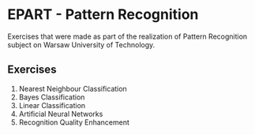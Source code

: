 # EPART - Pattern Recognition 
Exercises that were made as part of the realization of Pattern Recognition subject on Warsaw University of Technology.

## Exercises

1. Nearest Neighbour Classification
2. Bayes Classification
3. Linear Classification
4. Artificial Neural Networks
5. Recognition Quality Enhancement

